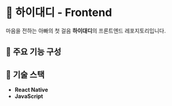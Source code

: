 # 🍼 하이대디 - Frontend

마음을 전하는 아빠의 첫 걸음 **하이대디**의 프론트엔드 레포지토리입니다. 

## 📱 주요 기능 구성

## 🧩 기술 스택

- **React Native**
- **JavaScript**


